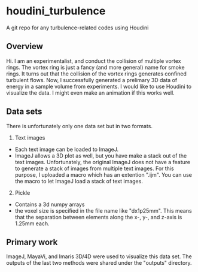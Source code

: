 # houdini_turbulence
A git repo for any turbulence-related codes using Houdini

## Overview
Hi. I am an experimentalist, and conduct the collision of multiple vortex rings. The vortex ring is just a fancy (and more general) name for smoke rings. It turns out that the collision of the vortex rings generates confined turbulent flows. Now, I successfully generated a prelimary 3D data of energy in a sample volume from experiments. I would like to use Houdini to visualize the data. I might even make an animation if this works well. 

## Data sets
There is unfortunately only one data set but in two formats.
1) Text images
- Each text image can be loaded to ImageJ.
- ImageJ allows a 3D plot as well, but you have make a stack out of the text images. Unfortunately, the original ImageJ does not have a feature to generate a stack of images from multiple text images. For this purpose, I uploaded a macro which has an extention ".ijm". You can use the macro to let ImageJ load a stack of text images. 

2) Pickle
- Contains a 3d numpy arrays
- the voxel size is specified in the file name like "dx1p25mm". This means that the separation between elements along the x-, y-, and z-axis is 1.25mm each. 

## Primary work
ImageJ, MayaVi, and Imaris 3D/4D were used to visualize this data set. The outputs of the last two methods were shared under the "outputs" directory.
